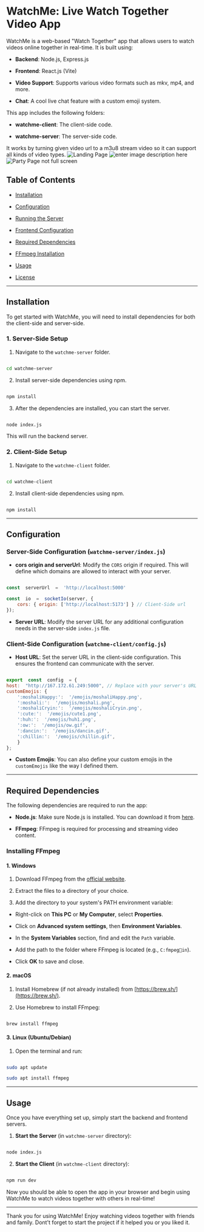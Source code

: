 
  

# WatchMe: Live Watch Together Video App

WatchMe is a web-based "Watch Together" app that allows users to watch videos online together in real-time. It is built using:
-  **Backend**: Node.js, Express.js

-  **Frontend**: React.js (Vite)

-  **Video Support**: Supports various video formats such as mkv, mp4, and more.

-  **Chat**: A cool live chat feature with a custom emoji system.


This app includes the following folders:

-  **watchme-client**: The client-side code.

-  **watchme-server**: The server-side code.

  It works by turning given video url to a m3u8  stream video so it can support all kinds of video types.
![Landing Page](https://i.ibb.co/mVf33tkb/Screenshot-2025-03-02-192401.png)
![enter image description here](https://i.ibb.co/6061yydn/Screenshot-2025-03-02-193045.png)
  ![Party Page not full screen](https://i.ibb.co/RZNThRn/Screenshot-2025-03-02-192858.png)

## Table of Contents

  

- [Installation](#installation)

- [Configuration](#configuration)

- [Running the Server](#running-the-server)

- [Frontend Configuration](#frontend-configuration)

- [Required Dependencies](#required-dependencies)

- [FFmpeg Installation](#ffmpeg-installation)

- [Usage](#usage)

- [License](#license)

  

---

  

## Installation

  

To get started with WatchMe, you will need to install dependencies for both the client-side and server-side.

  

### 1. Server-Side Setup

1. Navigate to the `watchme-server` folder.

```bash

cd watchme-server

```

2. Install server-side dependencies using npm.

```bash

npm install

```

3. After the dependencies are installed, you can start the server.

```bash

node index.js

```

This will run the backend server.

  

### 2. Client-Side Setup

1. Navigate to the `watchme-client` folder.

```bash

cd watchme-client

```

2. Install client-side dependencies using npm.

```bash

npm install

```

  

---

  

## Configuration

  

### Server-Side Configuration (`watchme-server/index.js`)

  

- **cors origin and serverUrl**: Modify the `CORS` origin if required. This will define which domains are allowed to interact with your server.

```javascript

const  serverUrl  =  'http://localhost:5000'

const  io  =  socketIo(server, {
	cors: { origin: ['http://localhost:5173'] } // Client-Side url
});

```

  

- **Server URL**: Modify the server URL for any additional configuration needs in the server-side `index.js` file.

  

### Client-Side Configuration (`watchme-client/config.js`)

  

- **Host URL**: Set the server URL in the client-side configuration. This ensures the frontend can communicate with the server.

```javascript

export  const  config  = {
host:  "http://167.172.61.249:5000", // Replace with your server's URL (e.g., http://localhost:5000)
customEmojis: {
	':moshaliHappy:':  '/emojis/moshaliHappy.png',
	':moshali:':  '/emojis/moshali.png',
	':moshaliCryin:':  '/emojis/moshaliCryin.png',
	':cute:':  '/emojis/cute1.png',
	':huh:':  '/emojis/huh1.png',
	':ow:':  '/emojis/ow.gif',
	':dancin:':  '/emojis/dancin.gif',
	':chillin:':  '/emojis/chillin.gif',
	}
};

```

  

- **Custom Emojis**: You can also define your custom emojis in the `customEmojis` like the way I defined them.

  

---

  

## Required Dependencies

  

The following dependencies are required to run the app:

  

- **Node.js**: Make sure Node.js is installed. You can download it from [here](https://nodejs.org/).

- **FFmpeg**: FFmpeg is required for processing and streaming video content.

  

### Installing FFmpeg

  

#### 1. Windows

  

1. Download FFmpeg from the [official website](https://ffmpeg.org/download.html).

2. Extract the files to a directory of your choice.

3. Add the directory to your system's PATH environment variable:

- Right-click on **This PC** or **My Computer**, select **Properties**.

- Click on **Advanced system settings**, then **Environment Variables**.

- In the **System Variables** section, find and edit the `Path` variable.

- Add the path to the folder where FFmpeg is located (e.g., `C:fmpegin`).

- Click **OK** to save and close.

  

#### 2. macOS

  

1. Install Homebrew (if not already installed) from [https://brew.sh/](https://brew.sh/).

2. Use Homebrew to install FFmpeg:

```bash

brew install ffmpeg

```

  

#### 3. Linux (Ubuntu/Debian)

  

1. Open the terminal and run:

```bash

sudo apt update

sudo apt install ffmpeg

```

  

---

  

## Usage

  

Once you have everything set up, simply start the backend and frontend servers.

  

1. **Start the Server** (in `watchme-server` directory):

```bash

node index.js

```

  

2. **Start the Client** (in `watchme-client` directory):

```bash

npm run dev

```

  

Now you should be able to open the app in your browser and begin using WatchMe to watch videos together with others in real-time!

  

---
Thank you for using WatchMe! Enjoy watching videos together with friends and family. Dont't forget to start the project if it helped you or you liked it.